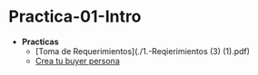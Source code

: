 # Practica-01-Intro
- **Practicas**
  -  [Toma de Requerimientos](./1.-Reqierimientos (3) (1).pdf)
  -  [Crea tu buyer persona](./1.-creatupersona.pdf)
